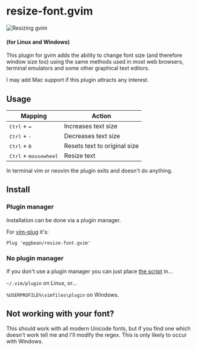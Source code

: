 # resize-font.gvim

![Resizing gvim](resizing_gvim.gif)

#### (for Linux and Windows)

This plugin for gvim adds the ability to change font size (and therefore window size too) using the same methods used in most web browsers, terminal emulators and some other graphical text editors.

I may add Mac support if this plugin attracts any interest.

## Usage

| Mapping | Action |
| -- | -- |
|<kbd>Ctrl</kbd> + <kbd>=</kbd>| Increases text size |
|<kbd>Ctrl</kbd> + <kbd>-</kbd>| Decreases text size |
|<kbd>Ctrl</kbd> + <kbd>0</kbd>| Resets text to original size |
|<kbd>Ctrl</kbd> + <kbd>mousewheel</kbd>| Resize text |

In terminal vim or neovim the plugin exits and doesn't do anything.

## Install

### Plugin manager
Installation can be done via a plugin manager.

For [vim-plug](https://github.com/junegunn/vim-plug) it's:

```vim
Plug 'eggbean/resize-font.gvim'
```
### No plugin manager

If you don't use a plugin manager you can just place [the script](https://github.com/eggbean/resize-font.gvim/blob/master/plugin/change_font_size.vim) in...

`~/.vim/plugin` on Linux, or...

`%USERPROFILE%\vimfiles\plugin` on Windows.

## Not working with your font?

This should work with all modern Unicode fonts, but if you find one which doesn't work tell me and I'll modify the regex. This is only likely to occur with Windows.
